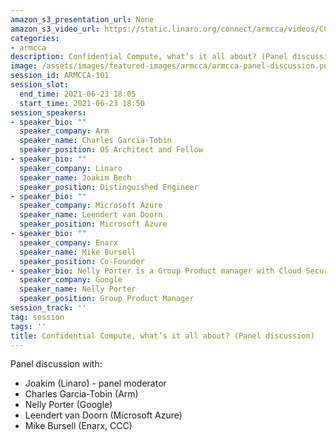 ```yaml
---
amazon_s3_presentation_url: None
amazon_s3_video_url: https://static.linaro.org/connect/armcca/videos/CCA-panel-discussion.mp4
categories:
- armcca
description: Confidential Compute, what’s it all about? (Panel discussion)
image: /assets/images/featured-images/armcca/armcca-panel-discussion.png
session_id: ARMCCA-101
session_slot:
  end_time: 2021-06-23 18:05
  start_time: 2021-06-23 18:50
session_speakers:
- speaker_bio: ""
  speaker_company: Arm
  speaker_name: Charles Garcia-Tobin
  speaker_position: OS Architect and Fellow
- speaker_bio: ""
  speaker_company: Linaro
  speaker_name: Joakim Bech
  speaker_position: Distinguished Engineer
- speaker_bio: ""
  speaker_company: Microsoft Azure
  speaker_name: Leendert van Doorn
  speaker_position: Microsoft Azure
- speaker_bio: ""
  speaker_company: Enarx
  speaker_name: Mike Bursell
  speaker_position: Co-Founder
- speaker_bio: Nelly Porter is a Group Product manager with Cloud Security, leading the Confidential Computing and Data Protection in Google Cloud. Nelly has over 10+ years experience in platform and virtualization security, PKI, crypto, authentication and authorization field. She is working on multiple areas in Google, from root of trust, Titan, to the Confidential Computing and end-to-end data protection, has 25 patents and defensive publications. Prior to working at Google, Nelly spent some time working in Microsoft in the virtualization and security space, HP Labs advancing clustering story, and Israel as a firmware and kernel eng. She has two sons, both are in the CS field, and … one of them is googler.
  speaker_company: Google
  speaker_name: Nelly Porter
  speaker_position: Group Product Manager
session_track: ''
tag: session
tags: ''
title: Confidential Compute, what’s it all about? (Panel discussion)
---
```

Panel discussion with:
- Joakim (Linaro) - panel moderator
- Charles Garcia-Tobin (Arm)
- Nelly Porter (Google)
- Leendert van Doorn (Microsoft Azure)
- Mike Bursell (Enarx, CCC)